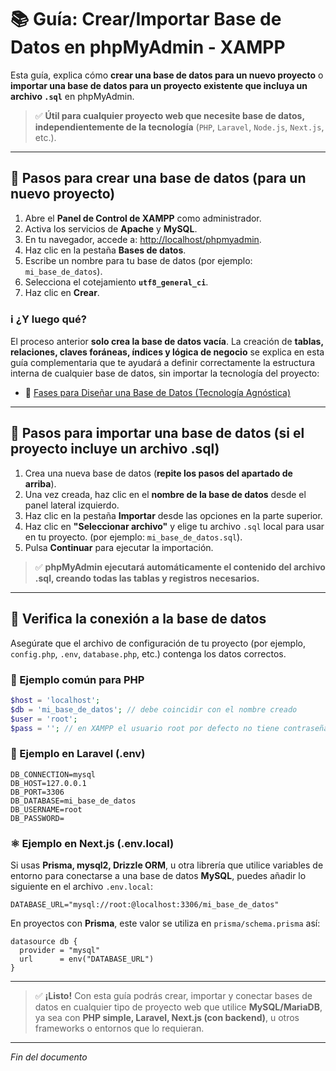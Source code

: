 # 📚 Guía: Crear/Importar Base de Datos en phpMyAdmin - XAMPP

Esta guía, explica cómo **crear una base de datos para un nuevo proyecto** o **importar una base de datos para un proyecto existente que incluya un archivo `.sql`** en phpMyAdmin.

> ✅ **Útil para cualquier proyecto web que necesite base de datos, independientemente de la tecnología** (`PHP`, `Laravel`, `Node.js`, `Next.js`, etc.).

---

## 📁 Pasos para crear una base de datos (para un nuevo proyecto)

1. Abre el **Panel de Control de XAMPP** como administrador.
2. Activa los servicios de **Apache** y **MySQL**.
3. En tu navegador, accede a: [http://localhost/phpmyadmin](http://localhost/phpmyadmin).
4. Haz clic en la pestaña **Bases de datos**.
5. Escribe un nombre para tu base de datos (por ejemplo: `mi_base_de_datos`).
6. Selecciona el cotejamiento **`utf8_general_ci`**.
7. Haz clic en **Crear**.

### ℹ️ ¿Y luego qué?

El proceso anterior **solo crea la base de datos vacía**. La creación de **tablas, relaciones, claves foráneas, índices y lógica de negocio** se explica en esta guía complementaria que te ayudará a definir correctamente la estructura interna de cualquier base de datos, sin importar la tecnología del proyecto:

- 📄 [Fases para Diseñar una Base de Datos (Tecnología Agnóstica)](https://github.com/tejada1970/guias-desarrollo/blob/master/utilidades/fases-para-disenar-una-bd.md)

---

## 📁 Pasos para importar una base de datos (si el proyecto incluye un archivo .sql)

1. Crea una nueva base de datos (**repite los pasos del apartado de arriba**).
2. Una vez creada, haz clic en el **nombre de la base de datos** desde el panel lateral izquierdo.
3. Haz clic en la pestaña **Importar** desde las opciones en la parte superior.
4. Haz clic en **"Seleccionar archivo"** y elige tu archivo `.sql` local para usar en tu proyecto. (por ejemplo: `mi_base_de_datos.sql`).
5. Pulsa **Continuar** para ejecutar la importación.

> ✅ **phpMyAdmin ejecutará automáticamente el contenido del archivo .sql, creando todas las tablas y registros necesarios.**

---

## 🔌 Verifica la conexión a la base de datos

Asegúrate que el archivo de configuración de tu proyecto (por ejemplo, `config.php`, `.env`, `database.php`, etc.) contenga los datos correctos.

### 🐘 Ejemplo común para PHP

```php
$host = 'localhost';
$db = 'mi_base_de_datos'; // debe coincidir con el nombre creado
$user = 'root';
$pass = ''; // en XAMPP el usuario root por defecto no tiene contraseña. Cambia esto sólo si tú mismo configuraste una.
```

### 🎯 Ejemplo en Laravel (.env)

```env
DB_CONNECTION=mysql
DB_HOST=127.0.0.1
DB_PORT=3306
DB_DATABASE=mi_base_de_datos
DB_USERNAME=root
DB_PASSWORD=
```

### ⚛️ Ejemplo en Next.js (.env.local)

Si usas **Prisma, mysql2, Drizzle ORM**, u otra librería que utilice variables de entorno para conectarse a una base de datos **MySQL**, puedes añadir lo siguiente en el archivo `.env.local`:

```env
DATABASE_URL="mysql://root:@localhost:3306/mi_base_de_datos"
```

En proyectos con **Prisma**, este valor se utiliza en `prisma/schema.prisma` así:

```prisma
datasource db {
  provider = "mysql"
  url      = env("DATABASE_URL")
}
```

---

> ✅ **¡Listo!** Con esta guía podrás crear, importar y conectar bases de datos en cualquier tipo de proyecto web que utilice **MySQL/MariaDB**, ya sea con **PHP simple, Laravel, Next.js (con backend)**, u otros frameworks o entornos que lo requieran.

---

*Fin del documento*
